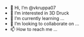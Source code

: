 - 👋 Hi, I’m @vkruppa07
- 👀 I’m interested in 3D Druck
- 🌱 I’m currently learning ...
- 💞️ I’m looking to collaborate on ...
- 📫 How to reach me ...

<!---
vkruppa07/vkruppa07 is a ✨ special ✨ repository because its `README.md` (this file) appears on your GitHub profile.
You can click the Preview link to take a look at your changes.
--->

